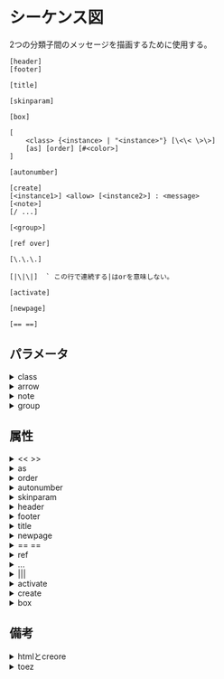 # シーケンス図

2つの分類子間のメッセージを描画するために使用する。

```uml
[header]
[footer]

[title]

[skinparam]

[box]

[
    <class> {<instance> | "<instance>"} [\<\< \>\>]
    [as] [order] [#<color>]
]

[autonumber]

[create]
[<instance1>] <allow> [<instance2>] : <message>
[<note>]
[/ ...]

[<group>]

[ref over]

[\.\.\.]

[|\|\|]  ` この行で連続する|はorを意味しない。

[activate]

[newpage]

[== ==]
```

## パラメータ

<details><summary>class</summary>

|class|説明|
|:---|:---|
|participant|参加者を表す四角のボックス(デフォルト)|
|actor|人型|
|boundary|境界を表す。|
|control|制御を表す。|
|entity|エンティティを表す。|
|database|データーベースを表す。|
|collections|集合や配列を表す。|
|queue|キューを表す。|

</details>

<details><summary>arrow</summary>

矢印

|記号|説明|
|:---|:---|
|-&gt;x|失敗|
|-&gt;|通常の矢印|
|--&gt;|点線の矢印|
|-&gt;&gt;|先端が塗りつぶされてない矢印|
|-\\ |先端が上半分の矢印|
|-\\\\ |先端が上半分で塗りつぶされてない矢印|
|-/|先端が下半分の矢印|
|-//|先端が下半分で塗りつぶされていない矢印|
|-&gt;o|先端に円がついた矢印|
|&lt;-&gt;|両端の矢印|

### 例

<details><summary>矢印に色をつける</summary>

色をつける場合は、間に`[#color]`をはさむ。

```uml
client -[#red]> server
client <-[#0000FF]- server
```

</details>

<details><summary>インとアウト</summary>

インスタンスの変わりに矢印の両端どちらかに`[`または`]`を

つけることで左端や右端に矢印をつなげられる。

```uml
@startuml
participant Alice
participant Bob #lightblue
Alice -> Bob
Bob -> Carol
...
[-> Bob
[o-> Bob
[o->o Bob
[x-> Bob
...
[<- Bob
[x<- Bob
...
Bob ->]
Bob ->o]
Bob o->o]
Bob ->x]
...
Bob <-]
Bob x<-]
@enduml
```

</details>

<details><summary>短いインとアウト</summary>

`[`ではなく`?`を使用することで跨ぐことなく、直近の余白から

インアウトの先端をつける。

```uml
@startuml
?-> Alice : ""?->""\n**short** to actor1
[-> Alice : ""[->""\n**from start** to actor1
[-> Bob : ""[->""\n**from start** to actor2
?-> Bob : ""?->""\n**short** to actor2
Alice ->] : ""->]""\nfrom actor1 **to end**
Alice ->? : ""->?""\n**short** from actor1
Alice -> Bob : ""->"" \nfrom actor1 to actor2
@enduml
```

</details>

</details>

<details><summary>note</summary>

ノートをつける

```uml
{note | hnote | rnote} {
    left of
    | right of
    | over
    | across
}
[#<color>]{: <message> | <multi_lines> end note}
```

### パラメータ

<details><summary>color</summary>
</details>

<details><summary>message</summary>
</details>

<details><summary>multi_lines</summary>
</details>

### 属性

<details><summary>note</summary>

```uml
note
```

</details>

<details><summary>hnote</summary>

```uml
hnote
```

</details>

<details><summary>rnote</summary>

```uml
rnote
```

</details>

<details><summary>left of</summary>

```uml
left of <instance>
```

</details>

<details><summary>right of</summary>

```uml
right of <instance>
```

</details>

<details><summary>over</summary>

```uml
over <instance>[, <end_instance>]
```

</details>

<details><summary>across</summary>

```uml
across
```

</details>

<details><summary>end note</summary>

```sql
end note
```

</details>

### 例

<details><summary>複数行のノート</summary>

`end note`をつける。

```uml
@startuml
Bob->Bob : I am thinking
note left
a note
can also be defined
on several lines
end note
@enduml
```

</details>

<details><summary>of/over</summary>

```uml
@startuml
participant Alice
participant Bob
note left of Alice #aqua
This is displayed
left of Alice.
end note
note right of Alice: This is displayed right of Alice.
note over Alice: This is displayed over Alice.
note over Alice, Bob #FFAAAA: This is displayed\n over Bob and Alice.
note over Bob, Alice
This is yet another
example of
a long note.
end note
@enduml
```

</details>

<details><summary>複数にまたがる</summary>

```uml
@startuml
Alice->Bob:m1
Bob->Charlie:m2
note over Alice, Charlie: Old method for note over all part. with:\n ""note over //FirstPart, LastPart//"".
note across: New method with:\n""note across""
Bob->Alice
hnote across:Note across all part.
@enduml
```

</details>

<details><summary>同じレベルに整列する。</summary>

```uml
@startuml
note over Alice : initial state of Alice
/ note over Bob : initial state of Bob
Bob -> Alice : hello
@enduml
```

</details>

</details>

<details><summary>group</summary>

グループ化する。

```uml
{alt | opt | loop | par | break | critical | group} [<message>]

<expressions>

end
```

### パラメータ

<details><summary>message</summary>
</details>

<details><summary>expressions</summary>
</details>

### 属性

<details><summary>alt</summary>

```uml
alt
```

</details>

<details><summary>opt</summary>

```uml
opt
```

</details>

<details><summary>loop</summary>

```uml
loop
```

</details>

<details><summary>par</summary>

```uml
par
```

</details>

<details><summary>break</summary>

```uml
break
```

</details>

<details><summary>critical</summary>

```uml
critical
```

</details>

<details><summary>group</summary>

```uml
group <name>
```

</details>

<details><summary>end</summary>

```uml
end
```

</details>

### 例

<details><summary>グループ化</summary>

```uml
@startuml
Alice -> Bob: Authentication Request
alt successful case
Bob -> Alice: Authentication Accepted
else some kind of failure
Bob -> Alice: Authentication Failure
group My own label
Alice -> Log : Log attack start
loop 1000 times
Alice -> Bob: DNS Attack
end
Alice -> Log : Log attack end
end
else Another type of failure
Bob -> Alice: Please repeat
end
@enduml

```

</details>

</details>

## 属性

<details><summary>&lt;&lt; &gt;&gt;</summary>

```uml
\<\< [(<a>, #<color>)] [<stereotype>] \>\>
```

インスタンスを定義時にステレオタイプを指定できる。

### パラメータ

<details><summary>a</summary>
</details>

<details><summary>color</summary>
</details>

<details><summary>stereotype</summary>
</details>

### 例

<details><summary>クラス名を表記する。</summary>

```uml
@startuml
participant "Famous Bob" as Bob << Generated >>
participant Alice << (C,#ADD1B2) Testable >>
Bob->Alice: First message
@enduml
```

</details>

</details>

<details><summary>as</summary>

インスタンスのエイリアスを指定する。

```uml
as <alias>
```

### パラメータ

<details><summary>alias</summary>
</details>

</details>

<details><summary>order</summary>

指定した数字で小さい順に左から並べる。

```uml
order <number>
```

### パラメータ

<details><summary>number</summary>
</details>

</details>

<details><summary>autonumber</summary>

自動採番

```uml
autonumber [stop | resume] [<n>] [<s>] ["<format>"]
```

### パラメータ

<details><summary>n</summary>
</details>

<details><summary>s</summary>
</details>

<details><summary>format</summary>
</details>

### 属性

<details><summary>stop</summary>

```uml
stop
```

</details>

<details><summary>resume</summary>

```uml
resume
```

</details>

### 例

<details><summary>formatの使用</summary>

`Java`の`DecimalFormat`方式で指定する。

0と#が有効桁を表す。

```uml
@startuml
autonumber "<b>[000]"
Bob -> Alice : Authentication Request
Bob <- Alice : Authentication Response
autonumber 15 "<b>(<u>##</u>)"
Bob -> Alice : Another authentication Request
Bob <- Alice : Another authentication Response
autonumber 40 10 "<font color=red><b>Message 0 "
Bob -> Alice : Yet another authentication Request
Bob <- Alice : Yet another authentication Response
@enduml
```

</details>

<details><summary>stop / resumeの使用</summary>


```uml
@startuml
autonumber 10 10 "<b>[000]"
Bob -> Alice : Authentication Request
Bob <- Alice : Authentication Response
autonumber stop
Bob -> Alice : dummy
autonumber resume "<font color=red><b>Message 0 "
Bob -> Alice : Yet another authentication Request
Bob <- Alice : Yet another authentication Response
autonumber stop
Bob -> Alice : dummy
autonumber resume 1 "<font color=blue><b>Message 0 "
Bob -> Alice : Yet another authentication Request
Bob <- Alice : Yet another authentication Response
@enduml
```

</details>

</details>

<details><summary>skinparam</summary>

スキンパラメータを設定する。

```uml
skinparam <param_name> <value>
```

### パラメータ

<details><summary>param_name</summary>

#### パラメータ

<details><summary>responseMessageBelowArrow</summary>

シーケンス図のレスポンスのメッセージを矢印の下に配置するかどうか。

```uml
bool responseMessageBelowArrow
```

</details>

<details><summary>maxMessageSize</summary>

一行の文字数を制限し、制限を超えた場合は折り返す。

```uml
int maxMessageSize
```

</details>

<details><summary>lifelineStrategy</summary>

ライフラインのスタイル

```uml
border_style lifelineStyle
```

|border_style|説明|
|:---|:---|
|solid|実線|
|unsolid|デフォルトの点線|

</details>

</details>

</details>

<details><summary>header</summary>

ヘッダー

```uml
header <message>
```

### パラメータ

<details><summary>message</summary>
</details>

</details>

<details><summary>footer</summary>

フッター

```uml
footer <message>
```

### パラメータ

<details><summary>message</summary>
</details>

### 例

<details><summary>現在のページ数を表示する。</summary>

```uml
footer Page %page% of %lastpage%
```

</details>

<details><summary>フッターの削除</summary>

`hide footbox`を記述する。

```uml
@startuml
hide footbox
title Foot Box removed
Alice -> Bob: Authentication Request
Bob --> Alice: Authentication Response
@enduml
```

</details>

</details>

<details><summary>title</summary>

タイトルを設定する

```uml
title {<message> | multi_lines end title}
```

### パラメータ

<details><summary>message</summary>
</details>

<details><summary>multi_lines</summary>
</details>

### 属性

<details><summary>end title</summary>

```sql
end title
```

</details>

### 例

<details><summary>複数行</summary>

`end title`を使用する。

```uml
@startuml
title
<u>Simple</u> communication example
on <i>several</i> lines and using <font color=red>html</font>
This is hosted by <img:sourceforge.jpg>
end title
Alice -> Bob: Authentication Request
Bob -> Alice: Authentication Response
@enduml
```

</details>

</details>

<details><summary>newpage</summary>

新しいページに分割する。

```uml
newpage [<title>]
```

### パラメータ

<details><summary>title</summary>
</details>

</details>

<details><summary>== ==</summary>

メッセージ付きの境界線

```uml
== <message> ==
```

### パラメータ

<details><summary>message</summary>
</details>

</details>

<details><summary>ref</summary>

リファレンスを挿入する。

```uml
ref over <instance>[, <end_instance>]: {<message> | <multi_lines> end ref}
```

### パラメータ

<details><summary>instance</summary>
</details>

<details><summary>end_instance</summary>
</details>

<details><summary>message</summary>
</details>

<details><summary>multi_lines</summary>
</details>

### 属性

<details><summary>end ref</summary>

```uml
end ref
```

</details>

</details>

<details><summary>...</summary>

遅延を表現する。

```uml
[...[<message>...]]  ' この行で...は繰り返しを意味しない
```

</details>

<details><summary>&#124;&#124;&#124;</summary>

間隔を空ける。

```uml
[||| | ||<size>||]  ` この行で連続する|はorを意味しない。
```

### パラメータ

<details><summary>size</summary>
</details>

</details>

<details><summary>activate</summary>

活性化する。

```uml
{activation <instance> [#<color>] | autoactivate on}

<expressions>

{deactivate | destroy| return}
```

### パラメータ

<details><summary>instance</summary>
</details>

<details><summary>color</summary>
</details>

<details><summary>expressions</summary>
</details>

### 属性

<details><summary>autoactivate on</summary>

```uml
autoacativate
```

</details>

<details><summary>deactivate</summary>

```uml
deactivate <instance>
```

</details>

<details><summary>destroy</summary>

```uml
destroy <instance>
```

</details>

<details><summary>return</summary>

```uml
return [<message>]
```

</details>

### 例

<details><summary>ネスト</summary>

```uml
@startuml
participant User
User -> A: DoWork
activate A #FFBBBB
A -> A: Internal call
activate A #DarkSalmon
A -> B: << createRequest >>
activate B
B --> A: RequestCreated
deactivate B
deactivate A
A -> User: Done
deactivate A
@enduml
```

</details>



<details><summary>returnの使用</summary>

```uml
@startuml
Bob -> Alice : hello
activate Alice
Alice -> Alice : some action
return bye
@enduml
```

</details>



<details><summary>autoactivate onの使用</summary>

```uml
@startuml
autoactivate on
alice -> bob : hello
bob -> bob : self call
bill -> bob #005500 : hello from thread 2
bob -> george ** : create
return done in thread 2
return rc
bob -> george !! : delete
return success
@enduml
```

</details>



<details><summary>ショートカット</summary>

`instance1 arrow instance2 [{** | -- | !!}[#color]]: message`で

活性化と非活性化と破棄できる。

```uml
@startuml
alice -> bob ++: hello
bob -> bob ++ #005500: self call
bob -> bob --: self complete
bob -> alice !!: failed
@enduml
```

</details>



</details>



<details><summary>create</summary>

インスタンスを作成するメッセージにする。

```uml
[create [<class>] <instance>]
```

### パラメータ

<details><summary>class</summary>
</details>

<details><summary>instance</summary>
</details>

### 例

<details><summary>ショートカット</summary>

`<instance1> <arrow> <instance2> **: <message>`で`instance2`を

作成するショートカットになる。

```uml
@startuml
bob -> george ** : create
@enduml
```

</details>

</details>

<details><summary>box</summary>

定義時にインスタンスをグループ化できる。

```uml
box <group_name> [#<color>]

<instance_definition>
[...]

end box
```

### パラメータ

<details><summary>color</summary>
</details>

<details><summary>instance_definition</summary>
</details>

### 例

<details><summary>グループ化</summary>

```uml
@startuml
box "Internal Service" #LightBlue
participant Bob
participant Alice
end box
participant Other
Bob -> Alice : hello
Alice -> Other : hello
@enduml
```

</details>

</details>

## 備考

<details><summary>htmlとcreore</summary>

`html`や`creore`をメッセージや名前に使用できる。

### 備考

<details><summary>creore</summary>

|記号|説明|
|:---|:---|
|\*\*word\*\*|太線|
|\-\-word\-\-|打消し|
|\~\~word\~\~|波線|
|\/\/word\/\/|イタリック体|
|\"\"word\"\"|モノリシック|
|\_\_word\_\_|アンダーライン|

</details>



### 例

<details><summary>htmlとcreore</summary>

```uml
@startuml
participant Alice
participant "The **Famous** Bob" as Bob
Alice -> Bob : hello --there--
... Some ~~long delay~~ ...
Bob -> Alice : ok
note left
This is **bold**
This is //italics//
This is ""monospaced""
This is --stroked--
This is __underlined__
This is ~~waved~~
end note
Alice -> Bob : A //well formatted// message
note right of Alice
This is <back:cadetblue><size:18>displayed</size></back>
__left of__ Alice.
end note
note left of Bob
<u:red>This</u> is <color #118888>displayed</color>
**<color purple>left of</color> <s:red>Alice</strike> Bob**.
end note
@enduml
```

</details>



</details>



<details><summary>toez</summary>

`toez`プラグインを有効にすると持続時間を表示できます。

```uml
!pragma teoz true

\{start\} instance1 arrow instance2: message1
\{end\} instance2 arrow instance1: message2
\{start\} arrow \{end\}: message3
```

### 例

<details><summary>持続時間の表示</summary>

```uml
@startuml
!pragma teoz true
{start} Alice -> Bob : start doing things during duration
Bob -> Max : something
Max -> Bob : something else
{end} Bob -> Alice : finish
{start} <-> {end} : some time
@enduml
```

</details>



</details>



